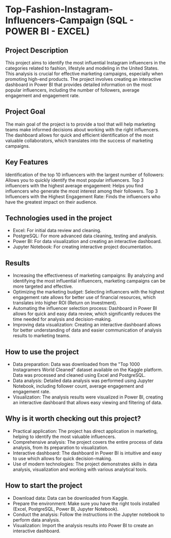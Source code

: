 # Top-Fashion-Instagram-Influencers-Campaign (SQL - POWER BI - EXCEL)

## Project Description

This project aims to identify the most influential Instagram influencers in the categories related to fashion, lifestyle and modeling in the United States. This analysis is crucial for effective marketing campaigns, especially when promoting high-end products. The project involves creating an interactive dashboard in Power BI that provides detailed information on the most popular influencers, including the number of followers, average engagement and engagement rate.

## Project Goal

The main goal of the project is to provide a tool that will help marketing teams make informed decisions about working with the right influencers. The dashboard allows for quick and efficient identification of the most valuable collaborators, which translates into the success of marketing campaigns.

## Key Features

Identification of the top 10 influencers with the largest number of followers: Allows you to quickly identify the most popular influencers.
Top 3 influencers with the highest average engagement: Helps you find influencers who generate the most interest among their followers.
Top 3 Influencers with the Highest Engagement Rate: Finds the influencers who have the greatest impact on their audience.

## Technologies used in the project

- Excel: For initial data review and cleaning.
- PostgreSQL: For more advanced data cleaning, testing and analysis.
- Power BI: For data visualization and creating an interactive dashboard.
- Jupyter Notebook: For creating interactive project documentation.

## Results

- Increasing the effectiveness of marketing campaigns: By analyzing and identifying the most influential influencers, marketing campaigns can be more targeted and effective.
- Optimizing the marketing budget: Selecting influencers with the highest engagement rate allows for better use of financial resources, which translates into higher ROI (Return on Investment).
- Automating the influencer selection process: Dashboard in Power BI allows for quick and easy data review, which significantly reduces the time needed for analysis and decision-making.
- Improving data visualization: Creating an interactive dashboard allows for better understanding of data and easier communication of analysis results to marketing teams.

## How to use the project

- Data preparation: Data was downloaded from the "Top 1000 Instagramers World Cleaned" dataset available on the Kaggle platform. Data was processed and cleaned using Excel and PostgreSQL.
- Data analysis: Detailed data analysis was performed using Jupyter Notebook, including follower count, average engagement and engagement rate.
- Visualization: The analysis results were visualized in Power BI, creating an interactive dashboard that allows easy viewing and filtering of data.

## Why is it worth checking out this project?

- Practical application: The project has direct application in marketing, helping to identify the most valuable influencers.
- Comprehensive analysis: The project covers the entire process of data analysis, from its preparation to visualization.
- Interactive dashboard: The dashboard in Power BI is intuitive and easy to use which allows for quick decision-making.
- Use of modern technologies: The project demonstrates skills in data analysis, visualization and working with various analytical tools.
  
## How to start the project

- Download data: Data can be downloaded from Kaggle.
- Prepare the environment: Make sure you have the right tools installed (Excel, PostgreSQL, Power BI, Jupyter Notebook).
- Conduct the analysis: Follow the instructions in the Jupyter notebook to perform data analysis.
- Visualization: Import the analysis results into Power BI to create an interactive dashboard.
